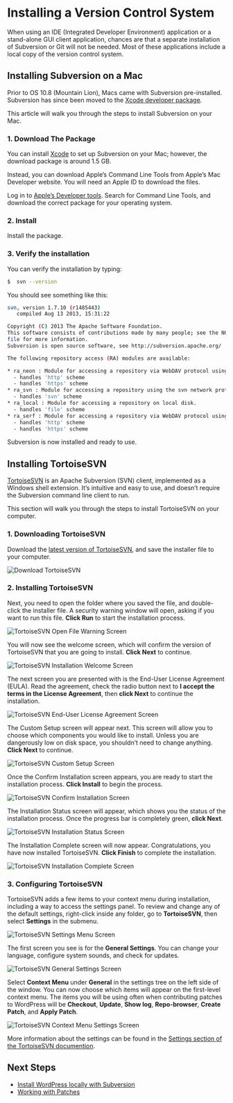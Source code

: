 # Installing a Version Control System

When using an IDE (Integrated Developer Environment) application or a stand-alone GUI client application, chances are that a separate installation of Subversion or Git will not be needed. Most of these applications include a local copy of the version control system.

## Installing Subversion on a Mac

Prior to OS 10.8 (Mountain Lion), Macs came with Subversion pre-installed. Subversion has since been moved to the [Xcode developer package](https://developer.apple.com/xcode/).

This article will walk you through the steps to install Subversion on your Mac.

### 1\. Download The Package

You can install [Xcode](https://developer.apple.com/xcode/) to set up Subversion on your Mac; however, the download package is around 1.5 GB.

Instead, you can download Apple’s Command Line Tools from Apple’s Mac Developer website. You will need an Apple ID to download the files.

Log in to [Apple’s Developer tools](https://developer.apple.com/downloads/index.action). Search for Command Line Tools, and download the correct package for your operating system.

### 2\. Install

Install the package.

### 3\. Verify the installation

You can verify the installation by typing:

```bash
$  svn --version
```

You should see something like this:

```bash
svn, version 1.7.10 (r1485443)
   compiled Aug 13 2013, 15:31:22

Copyright (C) 2013 The Apache Software Foundation.
This software consists of contributions made by many people; see the NOTICE
file for more information.
Subversion is open source software, see http://subversion.apache.org/

The following repository access (RA) modules are available:

* ra_neon : Module for accessing a repository via WebDAV protocol using Neon.
  - handles 'http' scheme
  - handles 'https' scheme
* ra_svn : Module for accessing a repository using the svn network protocol.
  - handles 'svn' scheme
* ra_local : Module for accessing a repository on local disk.
  - handles 'file' scheme
* ra_serf : Module for accessing a repository via WebDAV protocol using serf.
  - handles 'http' scheme
  - handles 'https' scheme
```

Subversion is now installed and ready to use.

## Installing TortoiseSVN

[TortoiseSVN](http://tortoisesvn.net/) is an Apache Subversion (SVN) client, implemented as a Windows shell extension. It’s intuitive and easy to use, and doesn’t require the Subversion command line client to run.

This section will walk you through the steps to install TortoiseSVN on your computer.

### 1\. Downloading TortoiseSVN

Download the [latest version of TortoiseSVN](http://tortoisesvn.net/downloads.html), and save the installer file to your computer.

![Download TortoiseSVN](https://make.wordpress.org/core/files/2013/02/tortoisesvn-download.png)

### 2\. Installing TortoiseSVN

Next, you need to open the folder where you saved the file, and double-click the installer file. A security warning window will open, asking if you want to run this file. **Click Run** to start the installation process.

![TortoiseSVN Open File Warning Screen](https://make.wordpress.org/core/files/2013/02/tortoisesvn-installing-run-file1.png)

You will now see the welcome screen, which will confirm the version of TortoiseSVN that you are going to install. **Click Next** to continue.

![TortoiseSVN Installation Welcome Screen](https://make.wordpress.org/core/files/2013/02/tortoisesvn-installing-1.png)

The next screen you are presented with is the End-User License Agreement (EULA). Read the agreement, check the radio button next to **I accept the terms in the License Agreement**, then **click Next** to continue the installation.

![TortoiseSVN End-User License Agreement Screen](https://make.wordpress.org/core/files/2013/02/tortoisesvn-installing-21.png)

The Custom Setup screen will appear next. This screen will allow you to choose which components you would like to install. Unless you are dangerously low on disk space, you shouldn’t need to change anything. **Click Next** to continue.

![TortoiseSVN Custom Setup Screen](https://make.wordpress.org/core/files/2013/02/tortoisesvn-installing-3.png)

Once the Confirm Installation screen appears, you are ready to start the installation process. **Click Install** to begin the process.

![TortoiseSVN Confirm Installation Screen](https://make.wordpress.org/core/files/2013/02/tortoisesvn-installing-4.png)

The Installation Status screen will appear, which shows you the status of the installation process. Once the progress bar is completely green, **click Next**.

![TortoiseSVN Installation Status Screen](https://make.wordpress.org/core/files/2013/02/tortoisesvn-installing-5.png)

The Installation Complete screen will now appear. Congratulations, you have now installed TortoiseSVN. **Click Finish** to complete the installation.

![TortoiseSVN Installation Complete Screen](https://make.wordpress.org/core/files/2013/02/tortoisesvn-installing-7.png)

### 3\. Configuring TortoiseSVN

TortoiseSVN adds a few items to your context menu during installation, including a way to access the settings panel. To review and change any of the default settings, right-click inside any folder, go to **TortoiseSVN**, then select **Settings** in the submenu.

![TortoiseSVN Settings Menu Screen](https://make.wordpress.org/core/files/2013/02/tortoisesvn-settings-context-menu.png)

The first screen you see is for the **General Settings**. You can change your language, configure system sounds, and check for updates.

![TortoiseSVN General Settings Screen](https://make.wordpress.org/core/files/2013/02/tortoisesvn-settings-1.png)

Select **Context Menu** under **General** in the settings tree on the left side of the window. You can now choose which items will appear on the first-level context menu. The items you will be using often when contributing patches to WordPress will be **Checkout**, **Update**, **Show log**, **Repo-browser**, **Create Patch**, and **Apply Patch**.

![TortoiseSVN Context Menu Settings Screen](https://make.wordpress.org/core/files/2013/02/tortoisesvn-settings-2.png)

More information about the settings can be found in the [Settings section of the TortoiseSVN documention](http://tortoisesvn.net/docs/release/TortoiseSVN_en/tsvn-dug-settings.html).

## Next Steps

*   [Install WordPress locally with Subversion](https://make.wordpress.org/core/handbook/tutorials/installing-wordpress-locally/from-svn/)
*   [Working with Patches](https://make.wordpress.org/core/handbook/tutorials/working-with-patches/)